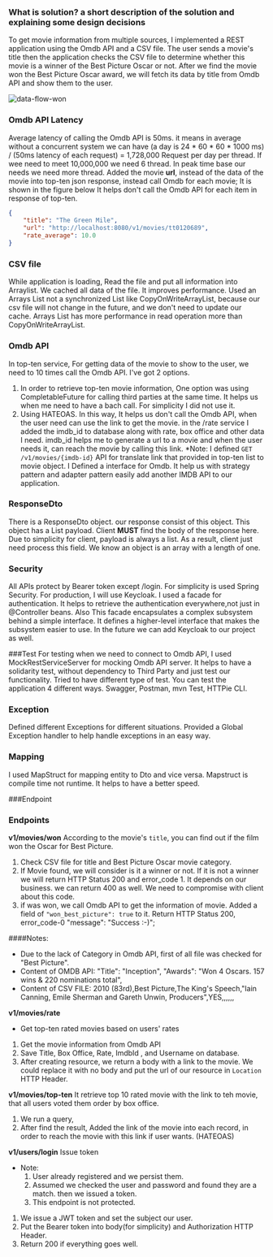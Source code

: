 ### What is solution? a short description of the solution and explaining some design decisions

To get movie information from multiple sources, I implemented a REST application using the Omdb API and a CSV file.
The user sends a movie's title then the application checks the CSV file to determine whether this movie is a winner of the Best Picture Oscar or not.
After we find the movie won the Best Picture Oscar award, we will fetch its data by title from Omdb API and show them to the user.

![data-flow-won](https://user-images.githubusercontent.com/8404721/195102785-21b86a33-458a-4dc9-b035-774f09ca0662.jpg)


### Omdb API Latency
Average latency of calling the Omdb API is 50ms. it means in average without a concurrent system we can have (a day is 24 * 60 * 60 * 1000 ms) / (50ms latency of each request) = 1,728,000 Request per day per thread.
If wee need to meet 10,000,000 we need 6 thread. In peak time base our needs we need more thread.
Added the movie **url**, instead of the data of the movie into top-ten json response, instead call Omdb for each movie; It is shown in the figure below 
It helps don't call the Omdb API for each item in response of top-ten.
```json
{
    "title": "The Green Mile",
    "url": "http://localhost:8080/v1/movies/tt0120689",
    "rate_average": 10.0
}
```

### CSV file
While application is loading, Read the file and put all information into Arraylist. We cached all data of the file. It improves performance.
Used an Arrays List not a synchronized List like CopyOnWriteArrayList, because our csv file will not change in the future, and we don't need to update our cache.
Arrays List has more performance in read operation more than CopyOnWriteArrayList. 

### Omdb API
In top-ten service, For getting data of the movie to show to the user, we need to 10 times call the Omdb API. I've got 2 options.
1. In order to retrieve top-ten movie information, One option was using CompletableFuture for calling third parties at the same time. It helps us when me need to have a bach call. For simplicity I did not use it.
2. Using HATEOAS. In this way, It helps us don't call the Omdb API, when the user need can use the link to get the movie.
in the /rate service I added the imdb_id to database along with rate, box office and other data I need.
imdb_id helps me to generate a url to a movie and when the user needs it, can reach the movie by calling this link.
*Note: I defined `GET /v1/movies/{imdb-id}` API for translate link that provided in top-ten list to movie object.
I Defined a interface for Omdb. It help us with strategy pattern and adapter pattern easily add another IMDB API to our application.
   
### ResponseDto
There is a ResponseDto object. our response consist of this object. This object has a List<T> payload. 
Client **MUST** find the body of the response here. Due to simplicity for client, payload is always a list. As a result, client just need process this field.
We know an object is an array with a length of one.

### Security
All APIs protect by Bearer token except /login. For simplicity is used Spring Security. For production, I will use Keycloak.
I used a facade for authentication. It helps to retrieve the authentication everywhere,not just in @Controller beans.
Also This facade encapsulates a complex subsystem behind a simple interface. It defines a higher-level interface that makes the subsystem easier to use.
In the future we can add Keycloak to our project as well.

###Test
For testing when we need to connect to Omdb API, I used MockRestServiceServer for mocking Omdb API server. It helps to have a
solidarity test, without dependency to Third Party and just test our functionality.
Tried to have different type of test.
You can test the application 4 different ways. Swagger, Postman, mvn Test, HTTPie CLI.

### Exception
Defined different Exceptions for different situations.
Provided a Global Exception handler to help handle exceptions in an easy way.

### Mapping
I used MapStruct for mapping entity to Dto and vice versa. Mapstruct is compile time not runtime. It helps to have a better speed.

###Endpoint

### Endpoints
**v1/movies/won**
According to the movie's `title`, you can find out if the film won the Oscar for Best Picture.
1. Check CSV file for title and Best Picture Oscar movie category.
2. If Movie found, we will consider is it a winner or not. If it is not a winner we will return HTTP Status 200 and error_code 1. It depends on our business.
   we can return 400 as well. We need to compromise with client about this code.
3. if was won, we call Omdb API to get the information of movie. Added a field of `"won_best_picture": true` to it. Return HTTP Status 200, error_code-0
   "message": "Success :-)";

####Notes:
* Due to the lack of Category in Omdb API, first of all file was checked for "Best Picture".
* Content of OMDB API: "Title": "Inception", "Awards": "Won 4 Oscars. 157 wins & 220 nominations total",
* Content of CSV FILE: 2010 (83rd),Best Picture,The King's Speech,"Iain Canning, Emile Sherman and Gareth Unwin, Producers",YES,,,,,,

**v1/movies/rate**
- Get top-ten rated movies based on users' rates
1. Get the movie information from Omdb API
2. Save Title, Box Office, Rate, ImdbId , and Username on database.
3. After creating resource, we return a body with a link to the movie. We could replace it with no body and put the url of our resource in `Location` HTTP Header.

**v1/movies/top-ten**
It retrieve top 10 rated movie with the link to teh movie, that all users voted them order by box office.
1. We run a query,
2. After find the result, Added the link of the movie into each record, in order to reach the movie with this link if user wants. (HATEOAS)

**v1/users/login**
Issue token
* Note:
    1. User already registered and we persist them.
    2. Assumed we checked the user and password and found they are a match. then we issued a token.
    3. This endpoint is not protected.
1. We issue a JWT token and set the subject our user.
2. Put the Bearer token into body(for simplicity) and Authorization HTTP Header.
3. Return 200 if everything goes well.